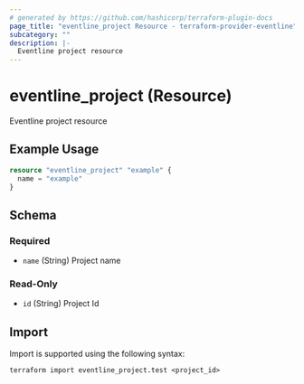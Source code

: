 ```yaml
---
# generated by https://github.com/hashicorp/terraform-plugin-docs
page_title: "eventline_project Resource - terraform-provider-eventline"
subcategory: ""
description: |-
  Eventline project resource
---
```


# eventline_project (Resource)

Eventline project resource

## Example Usage

```terraform
resource "eventline_project" "example" {
  name = "example"
}
```

<!-- schema generated by tfplugindocs -->
## Schema

### Required

- `name` (String) Project name

### Read-Only

- `id` (String) Project Id

## Import

Import is supported using the following syntax:

```shell
terraform import eventline_project.test <project_id>
```
